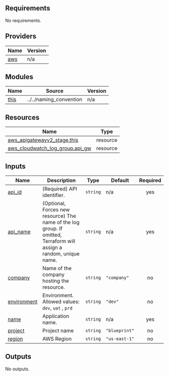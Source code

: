 ## Requirements

No requirements.

## Providers

| Name | Version |
|------|---------|
| <a name="provider_aws"></a> [aws](#provider\_aws) | n/a |

## Modules

| Name | Source | Version |
|------|--------|---------|
| <a name="module_this"></a> [this](#module\_this) | ../../naming_convention | n/a |

## Resources

| Name | Type |
|------|------|
| [aws_apigatewayv2_stage.this](https://registry.terraform.io/providers/hashicorp/aws/latest/docs/resources/apigatewayv2_stage) | resource |
| [aws_cloudwatch_log_group.api_gw](https://registry.terraform.io/providers/hashicorp/aws/latest/docs/resources/cloudwatch_log_group) | resource |

## Inputs

| Name | Description | Type | Default | Required |
|------|-------------|------|---------|:--------:|
| <a name="input_api_id"></a> [api\_id](#input\_api\_id) | (Required) API identifier. | `string` | n/a | yes |
| <a name="input_api_name"></a> [api\_name](#input\_api\_name) | (Optional, Forces new resource) The name of the log group. If omitted, Terraform will assign a random, unique name. | `string` | n/a | yes |
| <a name="input_company"></a> [company](#input\_company) | Name of the company hosting the resource. | `string` | `"company"` | no |
| <a name="input_environment"></a> [environment](#input\_environment) | Environment. Allowed values: `dev`, `uat` , `prd` | `string` | `"dev"` | no |
| <a name="input_name"></a> [name](#input\_name) | Application name. | `string` | n/a | yes |
| <a name="input_project"></a> [project](#input\_project) | Project name | `string` | `"blueprint"` | no |
| <a name="input_region"></a> [region](#input\_region) | AWS Region | `string` | `"us-east-1"` | no |

## Outputs

No outputs.
